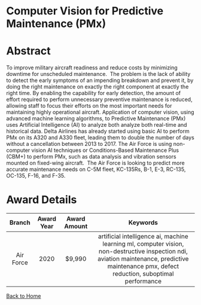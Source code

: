 
Computer Vision for Predictive Maintenance (PMx)
================================================

# Abstract


To improve military aircraft readiness and reduce costs by minimizing downtime for unscheduled maintenance.  The problem is the lack of ability to detect the early symptoms of an impending breakdown and prevent it, by doing the right maintenance on exactly the right component at exactly the right time. By enabling the capability for early detection, the amount of effort required to perform unnecessary preventive maintenance is reduced, allowing staff to focus their efforts on the most important needs for maintaining highly operational aircraft. Application of computer vision, using advanced machine learning algorithms, to Predictive Maintenance (PMx) uses Artificial Intelligence (AI) to analyze both analyze both real-time and historical data. Delta Airlines has already started using basic AI to perform PMx on its A320 and A330 fleet, leading them to double the number of days without a cancellation between 2013 to 2017. The Air Force is using non-computer vision AI techniques or Conditions-Based Maintenance Plus (CBM+) to perform PMx, such as data analysis and vibration sensors mounted on fixed-wing aircraft.  The Air Force is looking to predict more accurate maintenance needs on C-5M fleet, KC-135Rs, B-1, E-3, RC-135, OC-135, F-16, and F-35.  

# Award Details

|Branch|Award Year|Award Amount|Keywords|
| :---: | :---: | :---: | :---: |
|Air Force|2020|$9,990|artificial intelligence ai, machine learning ml, computer vision, non-destructive inspection ndi, aviation maintenance, predictive maintenance pmx, defect reduction, suboptimal performance|
  
  


[Back to Home](https://github.com/chrischow/dod_sbir_awards/DJ/#1709)